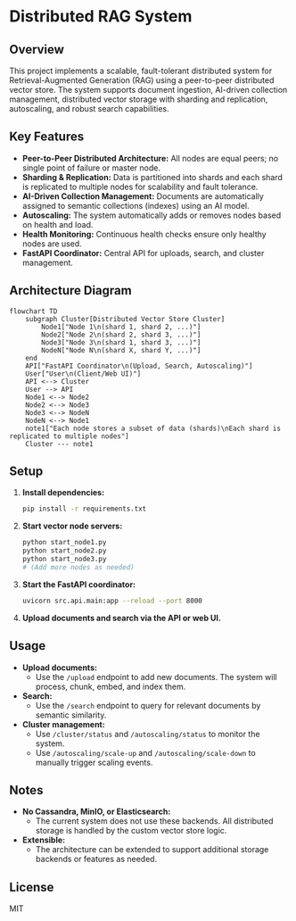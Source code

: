 # Distributed RAG System

## Overview

This project implements a scalable, fault-tolerant distributed system for Retrieval-Augmented Generation (RAG) using a peer-to-peer distributed vector store. The system supports document ingestion, AI-driven collection management, distributed vector storage with sharding and replication, autoscaling, and robust search capabilities.

## Key Features

- **Peer-to-Peer Distributed Architecture:** All nodes are equal peers; no single point of failure or master node.
- **Sharding & Replication:** Data is partitioned into shards and each shard is replicated to multiple nodes for scalability and fault tolerance.
- **AI-Driven Collection Management:** Documents are automatically assigned to semantic collections (indexes) using an AI model.
- **Autoscaling:** The system automatically adds or removes nodes based on health and load.
- **Health Monitoring:** Continuous health checks ensure only healthy nodes are used.
- **FastAPI Coordinator:** Central API for uploads, search, and cluster management.

## Architecture Diagram

```
flowchart TD
    subgraph Cluster[Distributed Vector Store Cluster]
        Node1["Node 1\n(shard 1, shard 2, ...)"]
        Node2["Node 2\n(shard 2, shard 3, ...)"]
        Node3["Node 3\n(shard 1, shard 3, ...)"]
        NodeN["Node N\n(shard X, shard Y, ...)"]
    end
    API["FastAPI Coordinator\n(Upload, Search, Autoscaling)"]
    User["User\n(Client/Web UI)"]
    API <--> Cluster
    User --> API
    Node1 <--> Node2
    Node2 <--> Node3
    Node3 <--> NodeN
    NodeN <--> Node1
    note1["Each node stores a subset of data (shards)\nEach shard is replicated to multiple nodes"]
    Cluster --- note1
```

## Setup

1. **Install dependencies:**
   ```bash
   pip install -r requirements.txt
   ```

2. **Start vector node servers:**
   ```bash
   python start_node1.py
   python start_node2.py
   python start_node3.py
   # (Add more nodes as needed)
   ```

3. **Start the FastAPI coordinator:**
   ```bash
   uvicorn src.api.main:app --reload --port 8000
   ```

4. **Upload documents and search via the API or web UI.**

## Usage

- **Upload documents:**
  - Use the `/upload` endpoint to add new documents. The system will process, chunk, embed, and index them.
- **Search:**
  - Use the `/search` endpoint to query for relevant documents by semantic similarity.
- **Cluster management:**
  - Use `/cluster/status` and `/autoscaling/status` to monitor the system.
  - Use `/autoscaling/scale-up` and `/autoscaling/scale-down` to manually trigger scaling events.

## Notes

- **No Cassandra, MinIO, or Elasticsearch:**
  - The current system does not use these backends. All distributed storage is handled by the custom vector store logic.
- **Extensible:**
  - The architecture can be extended to support additional storage backends or features as needed.

## License

MIT 